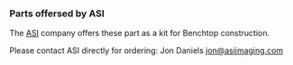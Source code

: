 ### Parts offersed by ASI
The [ASI](https://www.asiimaging.com/) company offers these part as a kit for Benchtop construction. 

Please contact ASI directly for ordering: Jon Daniels <jon@asiimaging.com>